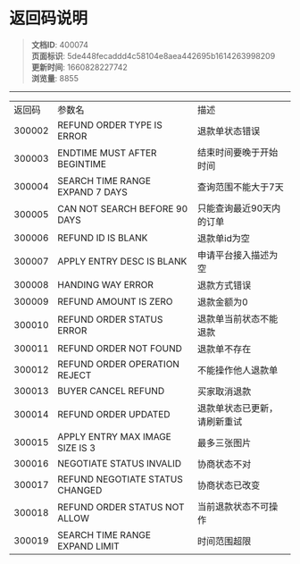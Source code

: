 # 返回码说明

> **文档ID**: 400074  
> **页面标识**: 5de448fecaddd4c58104e8aea442695b1614263998209  
> **更新时间**: 1660828227742  
> **浏览量**: 8855

---

|  |  |  |
| --- | --- | --- |
| 返回码 | 参数名 | 描述 |
| 300002 | REFUND ORDER TYPE IS ERROR | 退款单状态错误 |
| 300003 | ENDTIME MUST AFTER BEGINTIME | 结束时间要晚于开始时间 |
| 300004 | SEARCH TIME RANGE EXPAND 7 DAYS | 查询范围不能大于7天 |
| 300005 | CAN NOT SEARCH BEFORE 90 DAYS | 只能查询最近90天内的订单 |
| 300006 | REFUND ID IS BLANK | 退款单id为空 |
| 300007 | APPLY ENTRY DESC IS BLANK | 申请平台接入描述为空 |
| 300008 | HANDING WAY ERROR | 退款方式错误 |
| 300009 | REFUND AMOUNT IS ZERO | 退款金额为0 |
| 300010 | REFUND ORDER STATUS ERROR | 退款单当前状态不能退款 |
| 300011 | REFUND ORDER NOT FOUND | 退款单不存在 |
| 300012 | REFUND ORDER OPERATION REJECT | 不能操作他人退款单 |
| 300013 | BUYER CANCEL REFUND | 买家取消退款 |
| 300014 | REFUND ORDER UPDATED | 退款单状态已更新，请刷新重试 |
| 300015 | APPLY ENTRY MAX IMAGE SIZE IS 3 | 最多三张图片 |
| 300016 | NEGOTIATE STATUS INVALID | 协商状态不对 |
| 300017 | REFUND NEGOTIATE STATUS CHANGED | 协商状态已改变 |
| 300018 | REFUND ORDER STATUS NOT ALLOW | 当前退款状态不可操作 |
| 300019 | SEARCH TIME RANGE EXPAND LIMIT | 时间范围超限 |
